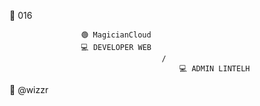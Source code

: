 💎   016

                    🟢 MagicianCloud
                    💻 DEVELOPER WEB
                                      /  
                                          💻 ADMIN LINTELH
🚀  @wizzr
